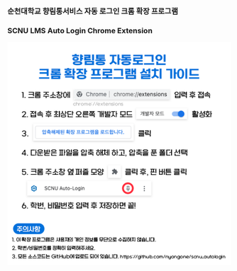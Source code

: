 ### 순천대학교 향림통서비스 자동 로그인 크롬 확장 프로그램

### SCNU LMS Auto Login Chrome Extension

![Team Define](https://github.com/nyongone/scnu_autologin/blob/main/guide.png?raw=true)
